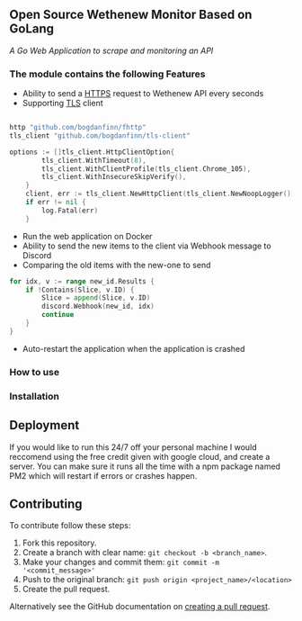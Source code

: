 <h2>Open Source Wethenew Monitor Based on GoLang</h2>

_A Go Web Application to scrape and monitoring an API_

<h3>The module contains the following Features</h3>

- Ability to send a [HTTPS](https://pkg.go.dev/net/http) request to Wethenew API every seconds
- Supporting [TLS](https://tls13.xargs.org/) client
```go

http "github.com/bogdanfinn/fhttp"
tls_client "github.com/bogdanfinn/tls-client"

options := []tls_client.HttpClientOption{
		tls_client.WithTimeout(8),
		tls_client.WithClientProfile(tls_client.Chrome_105),
		tls_client.WithInsecureSkipVerify(),
	}
	client, err := tls_client.NewHttpClient(tls_client.NewNoopLogger(), options...)
    if err != nil {
        log.Fatal(err)
    }
```

- Run the web application on Docker
- Ability to send the new items to the client via Webhook message to Discord
- Comparing the old items with the new-one to send

```go
for idx, v := range new_id.Results {
    if !Contains(Slice, v.ID) {
        Slice = append(Slice, v.ID)
        discord.Webhook(new_id, idx)
        continue
    }
}
```
- Auto-restart the application when the application is crashed
<h3>How to use</h3>

<h3>Installation</h3>

## Deployment

If you would like to run this 24/7 off your personal machine I would reccomend using the free credit given with google cloud, and create a server. You can make sure it runs all the time with a npm package named PM2 which will restart if errors or crashes happen.

## Contributing

To contribute follow these steps:

1. Fork this repository.
2. Create a branch with clear name: `git checkout -b <branch_name>`.
3. Make your changes and commit them: `git commit -m '<commit_message>'`
4. Push to the original branch: `git push origin <project_name>/<location>`
5. Create the pull request.

Alternatively see the GitHub documentation on [creating a pull request](https://help.github.com/en/github/collaborating-with-issues-and-pull-requests/creating-a-pull-request).

